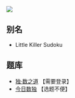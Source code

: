 ![](https://cn.sudoku.today/pic/02/littlekiller/41176_341444.png)

## 别名
- Little Killer Sudoku

## 题库
- [独·数之道](http://www.sudokufans.org.cn/lx/game.index.php?type=skiller) 【需要登录】
- [今日数独](https://cn.sudoku.today/g-little-killer-sudoku/) 【选题不便】